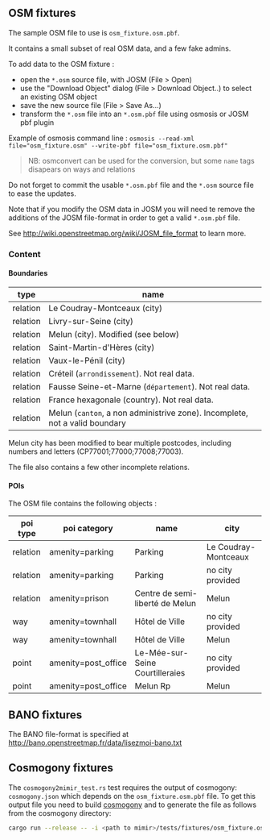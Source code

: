 ## OSM fixtures

The sample OSM file to use is `osm_fixture.osm.pbf`.

It contains a small subset of real OSM data, and a few fake admins.

To add data to the OSM fixture :
* open the `*.osm` source file, with JOSM (File > Open)
* use the "Download Object" dialog (File > Download Object..) to select an existing OSM object
* save the new source file (File > Save As...)
* transform the `*.osm` file into an `*.osm.pbf` file using osmosis or JOSM pbf plugin

Example of osmosis command line :
`osmosis --read-xml file="osm_fixture.osm" --write-pbf file="osm_fixture.osm.pbf"`

> NB: osmconvert can be used for the conversion, but some `name` tags disapears on ways and relations

Do not forget to commit the usable `*.osm.pbf` file and the `*.osm` source file to ease the updates.

Note that if you modify the OSM data in JOSM you will need te remove the additions of the JOSM file-format in order to get a valid `*.osm.pbf` file.

See http://wiki.openstreetmap.org/wiki/JOSM_file_format to learn more.

### Content

####  Boundaries
type | name
--- | ---
relation | Le Coudray-Montceaux (city)
relation | Livry-sur-Seine (city)
relation | Melun (city). Modified (see below)
relation | Saint-Martin-d'Hères (city)
relation | Vaux-le-Pénil (city)
relation | Créteil (`arrondissement`). Not real data.
relation | Fausse Seine-et-Marne (`département`). Not real data.
relation | France hexagonale (country). Not real data.
relation | Melun (`canton`, a non administrive zone). Incomplete, not a valid boundary

Melun city has been modified to bear multiple postcodes, including numbers and letters (CP77001;77000;77008;77003).

The file also contains a few other incomplete relations.

#### POIs
The OSM file contains the following objects :

poi type | poi category | name | city
--- | --- | --- | ---
relation | amenity=parking | Parking | Le Coudray-Montceaux
relation | amenity=parking | Parking | no city provided
relation | amenity=prison | Centre de semi-liberté de Melun | Melun
way | amenity=townhall | Hôtel de Ville | no city provided
way | amenity=townhall | Hôtel de Ville | Melun
point | amenity=post_office | Le-Mée-sur-Seine Courtilleraies | no city provided
point | amenity=post_office | Melun Rp | Melun


## BANO fixtures

The BANO file-format is specified at http://bano.openstreetmap.fr/data/lisezmoi-bano.txt

## Cosmogony fixtures

The `cosmogony2mimir_test.rs` test requires the output of cosmogony: `cosmogony.json` which depends on the `osm_fixture.osm.pbf` file.
To get this output file you need to build [cosmogony](https://github.com/osm-without-borders/cosmogony) and to generate the file as follows from the cosmogony directory:

```bash
cargo run --release -- -i <path to mimir>/tests/fixtures/osm_fixture.osm.pbf
```
